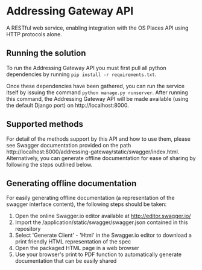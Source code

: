 # Addressing Gateway API

A RESTful web service, enabling integration with the OS Places API using HTTP protocols alone.

## Running the solution
To run the Addressing Gateway API you must first pull all python dependencies by running `pip install -r requirements.txt`.

Once these dependencies have been gathered, you can run the service itself by issuing the command `python manage.py runserver`. After running this command, the Addressing Gateway API will be made available (using the default Django port) on http://localhost:8000.

## Supported methods

For detail of the methods support by this API and how to use them, please see Swagger documentation provided on the path http://localhost:8000/addressing-gateway/static/swagger/index.html. Alternatively, you can generate offline documentation for ease of sharing by following the steps outlined below.

## Generating offline documentation

For easily generating offline documentation (a representation of the swagger interface content), the following steps should be taken:

1. Open the online Swagger.io editor available at http://editor.swagger.io/
2. Import the /application/static/swagger/swagger.json contained in this repository
3. Select 'Generate Client' - 'Html' in the Swagger.io editor to download a print friendly HTML representation of the spec
4. Open the packaged HTML page in a web browser
5. Use your browser's print to PDF function to automatically generate documentation that can be easily shared